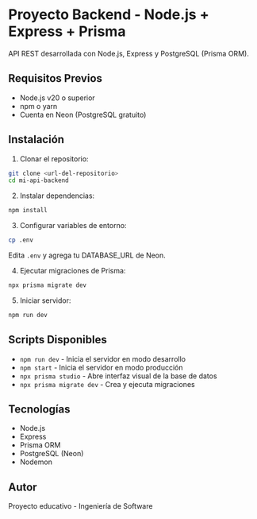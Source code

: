 # Proyecto Backend - Node.js + Express + Prisma

API REST desarrollada con Node.js, Express y PostgreSQL (Prisma ORM).

## Requisitos Previos

- Node.js v20 o superior
- npm o yarn
- Cuenta en Neon (PostgreSQL gratuito)

## Instalación

1. Clonar el repositorio:
```bash
git clone <url-del-repositorio>
cd mi-api-backend
```

2. Instalar dependencias:
```bash
npm install
```

3. Configurar variables de entorno:
```bash
cp .env
```
Edita `.env` y agrega tu DATABASE_URL de Neon.

4. Ejecutar migraciones de Prisma:
```bash
npx prisma migrate dev
```

5. Iniciar servidor:
```bash
npm run dev
```

## Scripts Disponibles

- `npm run dev` - Inicia el servidor en modo desarrollo
- `npm start` - Inicia el servidor en modo producción
- `npx prisma studio` - Abre interfaz visual de la base de datos
- `npx prisma migrate dev` - Crea y ejecuta migraciones

## Tecnologías

- Node.js
- Express
- Prisma ORM
- PostgreSQL (Neon)
- Nodemon

## Autor

Proyecto educativo - Ingeniería de Software